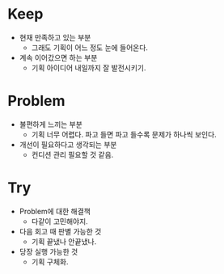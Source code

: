 # Keep

- 현재 만족하고 있는 부분
  - 그래도 기획이 어느 정도 눈에 들어온다.
- 계속 이어갔으면 하는 부분
  - 기획 아이디어 내일까지 잘 발전시키기.

# Problem

- 불편하게 느끼는 부분
  - 기획 너무 어렵다. 파고 들면 파고 들수록 문제가 하나씩 보인다.
- 개선이 필요하다고 생각되는 부분
  - 컨디션 관리 필요할 것 같음.

# Try

- Problem에 대한 해결책
  - 다같이 고민해야지.
- 다음 회고 때 판별 가능한 것
  - 기획 끝냈나 안끝냈나.
- 당장 실행 가능한 것
  - 기획 구체화.
